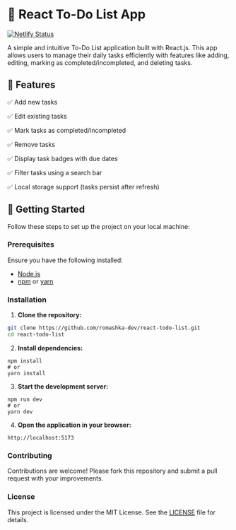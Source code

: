 # 📝 React To-Do List App

[![Netlify Status](https://api.netlify.com/api/v1/badges/3871206d-60ab-4b65-aa21-a3f57625c1be/deploy-status)](https://app.netlify.com/sites/todotodo-list-react/deploys)

A simple and intuitive To-Do List application built with React.js. This app allows users to manage their daily tasks efficiently with features like adding, editing, marking as completed/incompleted, and deleting tasks.

## 🚀 Features

✅ Add new tasks

✅ Edit existing tasks

✅ Mark tasks as completed/incompleted

✅ Remove tasks

✅ Display task badges with due dates

✅ Filter tasks using a search bar

✅ Local storage support (tasks persist after refresh)

## 📌 Getting Started

Follow these steps to set up the project on your local machine:

### Prerequisites

Ensure you have the following installed:

- [Node.js](https://nodejs.org/)
- [npm](https://www.npmjs.com/) or [yarn](https://yarnpkg.com/)

### Installation

1. **Clone the repository:**

```bash
git clone https://github.com/romashka-dev/react-todo-list.git
cd react-todo-list
```

2. **Install dependencies:**

```
npm install
# or
yarn install
```

3. **Start the development server:**

```
npm run dev
# or
yarn dev
```

4. **Open the application in your browser:**

```
http://localhost:5173
```

### Contributing

Contributions are welcome! Please fork this repository and submit a pull request with your improvements.

### License

This project is licensed under the MIT License. See the [LICENSE](LICENSE) file for details.
